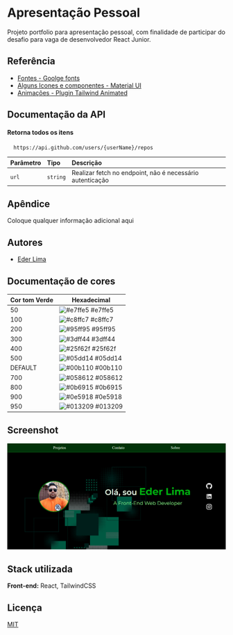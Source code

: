 
# Apresentação Pessoal

Projeto portfolio para apresentação pessoal, com finalidade de participar do desafio para vaga de desenvolvedor React Junior.


## Referência

 - [Fontes - Goolge fonts](https://fonts.google.com/)
 - [Alguns Icones e componentes - Material UI](https://mui.com/material-ui/)
 - [Animações - Plugin Tailwind Animated](https://www.tailwindcss-animated.com/)


## Documentação da API

#### Retorna todos os itens

```http
  https://api.github.com/users/{userName}/repos
```

| Parâmetro   | Tipo       | Descrição                           |
| :---------- | :--------- | :---------------------------------- |
| `url` | `string` | Realizar fetch no endpoint, não é necessário autenticação |




## Apêndice

Coloque qualquer informação adicional aqui


## Autores

- [Eder Lima](https://www.github.com/EderLimaDev)

## Documentação de cores

| Cor tom Verde              | Hexadecimal                                                |
| ----------------- | ---------------------------------------------------------------- |
| 50       | ![#e7ffe5](https://via.placeholder.com/10/e7ffe5?text=+) #e7ffe5 |
| 100      | ![#c8ffc7](https://via.placeholder.com/10/c8ffc7?text=+) #c8ffc7 |
| 200       | ![#95ff95](https://via.placeholder.com/10/95ff95?text=+) #95ff95 |
| 300      | ![#3dff44](https://via.placeholder.com/10/3dff44?text=+) #3dff44 |
| 400       | ![#25f62f](https://via.placeholder.com/10/25f62f?text=+) #25f62f |
| 500      | ![#05dd14](https://via.placeholder.com/10/05dd14?text=+) #05dd14 |
| DEFAULT       | ![#00b110](https://via.placeholder.com/10/00b110?text=+) #00b110 |
| 700      | ![#058612](https://via.placeholder.com/10/058612?text=+) #058612 |
| 800      | ![#0b6915](https://via.placeholder.com/10/0b6915?text=+) #0b6915 |
|900      | ![#0e5918](https://via.placeholder.com/10/0e5918?text=+) #0e5918 |
| 950     | ![#013209](https://via.placeholder.com/10/013209?text=+) #013209 


## Screenshot

![App Home Screenshot](public/Home-page.png)


## Stack utilizada

**Front-end:** React, TailwindCSS


## Licença

[MIT](https://choosealicense.com/licenses/mit/)

